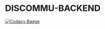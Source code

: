 # DISCOMMU-BACKEND
[![Codacy Badge](https://app.codacy.com/project/badge/Grade/2b4d9ca6bbdd4469abc29d849bf20fea)](https://www.codacy.com?utm_source=github.com&amp;utm_medium=referral&amp;utm_content=Team-Kat/discommu-backend&amp;utm_campaign=Badge_Grade)